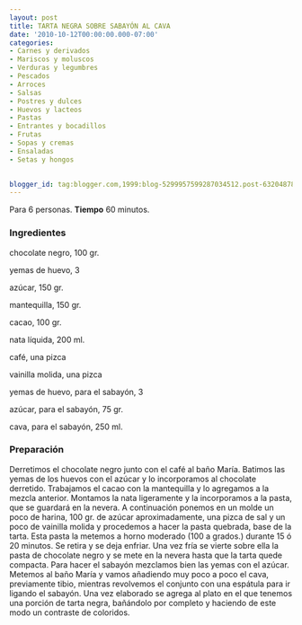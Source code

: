 ```yaml
---
layout: post
title: TARTA NEGRA SOBRE SABAYÓN AL CAVA
date: '2010-10-12T00:00:00.000-07:00'
categories:
- Carnes y derivados
- Mariscos y moluscos
- Verduras y legumbres
- Pescados
- Arroces
- Salsas
- Postres y dulces
- Huevos y lacteos
- Pastas
- Entrantes y bocadillos
- Frutas
- Sopas y cremas
- Ensaladas
- Setas y hongos
 

blogger_id: tag:blogger.com,1999:blog-5299957599287034512.post-6320487839744834767
---
```


Para 6 personas.
<b>Tiempo</b> 60 minutos.

<h3>Ingredientes</h3>

chocolate negro, 100 gr.

yemas de huevo, 3

azúcar, 150 gr.

mantequilla, 150 gr.

cacao, 100 gr.

nata líquida, 200 ml.

café, una pizca

vainilla molida, una pizca

yemas de huevo, para el sabayón, 3

azúcar, para el sabayón, 75 gr.

cava, para el sabayón, 250 ml.

<h3>Preparación</h3>

Derretimos el chocolate negro junto con el café al baño María. Batimos las yemas de los huevos con el azúcar y lo incorporamos al chocolate derretido. Trabajamos el cacao con la mantequilla y lo agregamos a la mezcla anterior. Montamos la nata ligeramente y la incorporamos a la pasta, que se guardará en la nevera. A continuación ponemos en un molde un poco de harina, 100 gr. de azúcar aproximadamente, una pizca de sal y un poco de vainilla molida y procedemos a hacer la pasta quebrada, base de la tarta. Esta pasta la metemos a horno moderado (100 a grados.) durante 15 ó 20 minutos. Se retira y se deja enfriar. Una vez fría se vierte sobre ella la pasta de chocolate negro y se mete en la nevera hasta que la tarta quede compacta. Para hacer el sabayón mezclamos bien las yemas con el azúcar. Metemos al baño María y vamos añadiendo muy poco a poco el cava, previamente tibio, mientras revolvemos el conjunto con una espátula para ir ligando el sabayón. Una vez elaborado se agrega al plato en el que tenemos una porción de tarta negra, bañándolo por completo y haciendo de este modo un contraste de coloridos.

